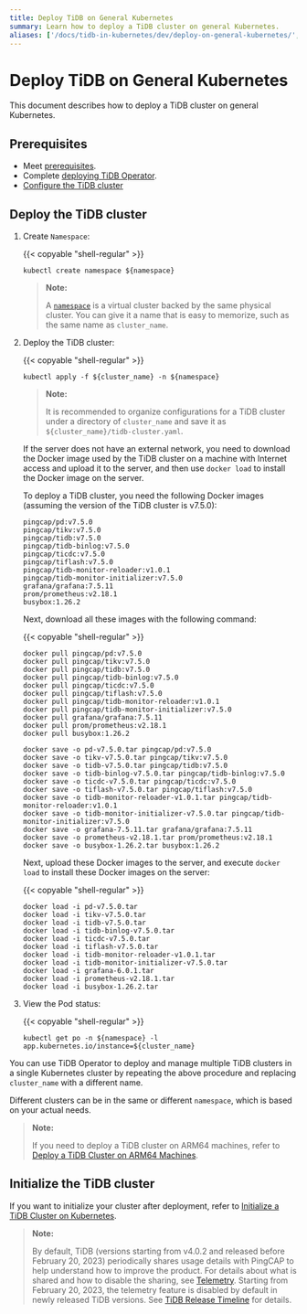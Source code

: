 ```yaml
---
title: Deploy TiDB on General Kubernetes
summary: Learn how to deploy a TiDB cluster on general Kubernetes.
aliases: ['/docs/tidb-in-kubernetes/dev/deploy-on-general-kubernetes/','/tidb-in-kubernetes/dev/deploy-tidb-enterprise-edition']
---
```


# Deploy TiDB on General Kubernetes

This document describes how to deploy a TiDB cluster on general Kubernetes.

## Prerequisites

- Meet [prerequisites](prerequisites.md).
- Complete [deploying TiDB Operator](deploy-tidb-operator.md).
- [Configure the TiDB cluster](configure-a-tidb-cluster.md)

## Deploy the TiDB cluster

1. Create `Namespace`:

    {{< copyable "shell-regular" >}}

    ``` shell
    kubectl create namespace ${namespace}
    ```

    > **Note:**
    >
    > A [`namespace`](https://kubernetes.io/docs/concepts/overview/working-with-objects/namespaces/) is a virtual cluster backed by the same physical cluster. You can give it a name that is easy to memorize, such as the same name as `cluster_name`.

2. Deploy the TiDB cluster:

    {{< copyable "shell-regular" >}}

    ``` shell
    kubectl apply -f ${cluster_name} -n ${namespace}
    ```

    > **Note:**
    >
    > It is recommended to organize configurations for a TiDB cluster under a directory of `cluster_name` and save it as `${cluster_name}/tidb-cluster.yaml`.

    If the server does not have an external network, you need to download the Docker image used by the TiDB cluster on a machine with Internet access and upload it to the server, and then use `docker load` to install the Docker image on the server.

    To deploy a TiDB cluster, you need the following Docker images (assuming the version of the TiDB cluster is v7.5.0):

    ```shell
    pingcap/pd:v7.5.0
    pingcap/tikv:v7.5.0
    pingcap/tidb:v7.5.0
    pingcap/tidb-binlog:v7.5.0
    pingcap/ticdc:v7.5.0
    pingcap/tiflash:v7.5.0
    pingcap/tidb-monitor-reloader:v1.0.1
    pingcap/tidb-monitor-initializer:v7.5.0
    grafana/grafana:7.5.11
    prom/prometheus:v2.18.1
    busybox:1.26.2
    ```

    Next, download all these images with the following command:

    {{< copyable "shell-regular" >}}

    ```shell
    docker pull pingcap/pd:v7.5.0
    docker pull pingcap/tikv:v7.5.0
    docker pull pingcap/tidb:v7.5.0
    docker pull pingcap/tidb-binlog:v7.5.0
    docker pull pingcap/ticdc:v7.5.0
    docker pull pingcap/tiflash:v7.5.0
    docker pull pingcap/tidb-monitor-reloader:v1.0.1
    docker pull pingcap/tidb-monitor-initializer:v7.5.0
    docker pull grafana/grafana:7.5.11
    docker pull prom/prometheus:v2.18.1
    docker pull busybox:1.26.2

    docker save -o pd-v7.5.0.tar pingcap/pd:v7.5.0
    docker save -o tikv-v7.5.0.tar pingcap/tikv:v7.5.0
    docker save -o tidb-v7.5.0.tar pingcap/tidb:v7.5.0
    docker save -o tidb-binlog-v7.5.0.tar pingcap/tidb-binlog:v7.5.0
    docker save -o ticdc-v7.5.0.tar pingcap/ticdc:v7.5.0
    docker save -o tiflash-v7.5.0.tar pingcap/tiflash:v7.5.0
    docker save -o tidb-monitor-reloader-v1.0.1.tar pingcap/tidb-monitor-reloader:v1.0.1
    docker save -o tidb-monitor-initializer-v7.5.0.tar pingcap/tidb-monitor-initializer:v7.5.0
    docker save -o grafana-7.5.11.tar grafana/grafana:7.5.11
    docker save -o prometheus-v2.18.1.tar prom/prometheus:v2.18.1
    docker save -o busybox-1.26.2.tar busybox:1.26.2
    ```

    Next, upload these Docker images to the server, and execute `docker load` to install these Docker images on the server:

    {{< copyable "shell-regular" >}}

    ```shell
    docker load -i pd-v7.5.0.tar
    docker load -i tikv-v7.5.0.tar
    docker load -i tidb-v7.5.0.tar
    docker load -i tidb-binlog-v7.5.0.tar
    docker load -i ticdc-v7.5.0.tar
    docker load -i tiflash-v7.5.0.tar
    docker load -i tidb-monitor-reloader-v1.0.1.tar
    docker load -i tidb-monitor-initializer-v7.5.0.tar
    docker load -i grafana-6.0.1.tar
    docker load -i prometheus-v2.18.1.tar
    docker load -i busybox-1.26.2.tar
    ```

3. View the Pod status:

    {{< copyable "shell-regular" >}}

    ``` shell
    kubectl get po -n ${namespace} -l app.kubernetes.io/instance=${cluster_name}
    ```

You can use TiDB Operator to deploy and manage multiple TiDB clusters in a single Kubernetes cluster by repeating the above procedure and replacing `cluster_name` with a different name.

Different clusters can be in the same or different `namespace`, which is based on your actual needs.

> **Note:**
>
> If you need to deploy a TiDB cluster on ARM64 machines, refer to [Deploy a TiDB Cluster on ARM64 Machines](deploy-cluster-on-arm64.md).

## Initialize the TiDB cluster

If you want to initialize your cluster after deployment, refer to [Initialize a TiDB Cluster on Kubernetes](initialize-a-cluster.md).

> **Note:**
>
> By default, TiDB (versions starting from v4.0.2 and released before February 20, 2023) periodically shares usage details with PingCAP to help understand how to improve the product. For details about what is shared and how to disable the sharing, see [Telemetry](https://docs.pingcap.com/tidb/stable/telemetry). Starting from February 20, 2023, the telemetry feature is disabled by default in newly released TiDB versions. See [TiDB Release Timeline](https://docs.pingcap.com/tidb/stable/release-timeline) for details.
